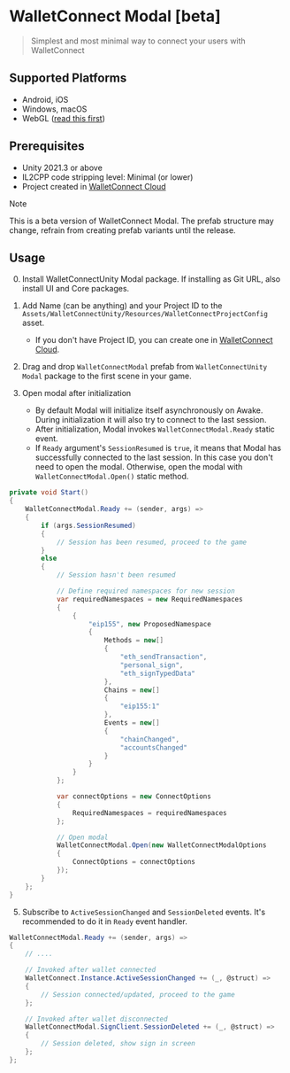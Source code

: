 # WalletConnect Modal [beta]

> Simplest and most minimal way to connect your users with WalletConnect

## Supported Platforms

- Android, iOS
- Windows, macOS
- WebGL ([read this first](https://github.com/WalletConnect/WalletConnectUnity#webgl-usage))

## Prerequisites

- Unity 2021.3 or above
- IL2CPP code stripping level: Minimal (or lower)
- Project created in [WalletConnect Cloud](https://cloud.walletconnect.com)

> [!NOTE]  
> This is a beta version of WalletConnect Modal. The prefab structure may change, refrain from creating prefab variants
> until the release.

## Usage

0. Install WalletConnectUnity Modal package. If installing as Git URL, also install UI and Core packages.
1. Add Name (can be anything) and your Project ID to
   the `Assets/WalletConnectUnity/Resources/WalletConnectProjectConfig` asset.

   - If you don't have Project ID, you can create one in [WalletConnect Cloud](https://cloud.walletconnect.com).

2. Drag and drop `WalletConnectModal` prefab from `WalletConnectUnity Modal` package to the first scene in your game.
3. Open modal after initialization
   - By default Modal will initialize itself asynchronously on Awake. During initialization it will also try to connect
     to the last
     session.
   - After initialization, Modal invokes `WalletConnectModal.Ready` static event.
   - If `Ready` argument's `SessionResumed` is `true`, it means that Modal has successfully connected to the last
     session. In this case you don't need to open the modal. Otherwise, open the modal with `WalletConnectModal.Open()`
     static method.

```csharp
private void Start()
{
    WalletConnectModal.Ready += (sender, args) =>
    {
        if (args.SessionResumed)
        {
            // Session has been resumed, proceed to the game
        }
        else
        {
            // Session hasn't been resumed

            // Define required namespaces for new session
            var requiredNamespaces = new RequiredNamespaces
            {
                {
                    "eip155", new ProposedNamespace
                    {
                        Methods = new[]
                        {
                            "eth_sendTransaction",
                            "personal_sign",
                            "eth_signTypedData"
                        },
                        Chains = new[]
                        {
                            "eip155:1"
                        },
                        Events = new[]
                        {
                            "chainChanged",
                            "accountsChanged"
                        }
                    }
                }
            };

            var connectOptions = new ConnectOptions
            {
                RequiredNamespaces = requiredNamespaces
            };

            // Open modal
            WalletConnectModal.Open(new WalletConnectModalOptions
            {
                ConnectOptions = connectOptions
            });
        }
    };
}
```

5. Subscribe to `ActiveSessionChanged` and `SessionDeleted` events. It's recommended to do it in `Ready` event handler.

```csharp
WalletConnectModal.Ready += (sender, args) =>
{
    // ....

    // Invoked after wallet connected
    WalletConnect.Instance.ActiveSessionChanged += (_, @struct) =>
    {
        // Session connected/updated, proceed to the game
    };

    // Invoked after wallet disconnected
    WalletConnectModal.SignClient.SessionDeleted += (_, @struct) =>
    {
        // Session deleted, show sign in screen
    };
};
```

